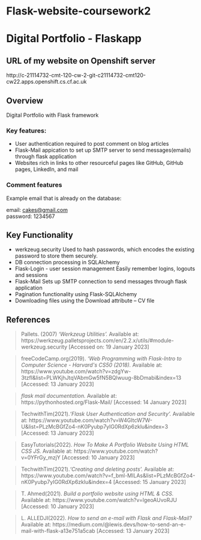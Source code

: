 # Flask-website-coursework2
<h1>Digital Portfolio - Flaskapp</h1>


<h2>URL of my website on Openshift server</h2>
http://c-21114732-cmt-120-cw-2-git-c21114732-cmt120-cw22.apps.openshift.cs.cf.ac.uk

<h2>Overview</h2>
Digital Portfolio with Flask framework

<h3>Key features:</h3>
<ul>
<li>User authentication required to post comment on blog articles</li>
<li>Flask-Mail appication to set up SMTP server to send messages(emails) through flask application</li>
<li>Websites rich in links to other resourceful pages like GitHub, GitHub pages, LinkedIn, and mail</li>
</ul>

<h3>Comment features</h3>
Example email that is already on the database:

email: cakes@gmail.com <br>
password: 1234567


<h2>Key Functionality</h2>
<ul>
<li>werkzeug.security
Used to hash passwords, which encodes the existing password to store them securely. </li>

<li>DB connection processing in SQLAlchemy</li>

<li>Flask-Login - user session management
Easily remember logins, logouts and sessions</li>

<li>Flask-Mail
Sets up SMTP connection to send messages through flask application</li>

<li>Pagination functionality using Flask-SQLAlchemy</li>

<li>Downloading files using the Download attribute – CV file</li>
</ul>

<h2>References</h2>
<blockquote>Pallets. (2007)<i> ‘Werkzeug Utilities’. </i>Available at: https://werkzeug.palletsprojects.com/en/2.2.x/utils/#module-werkzeug.security [Accessed on: 19 January 2023]</blockquote>

<blockquote>freeCodeCamp.org(2019). <i>‘Web Programming with Flask-Intro to Computer Science - Harvard's CS50 (2018).</i> Available at: https://www.youtube.com/watch?v=zdgYw-3tzfI&list=PLWKjhJtqVAbmGw5fN5BQlwuug-8bDmabi&index=13 [Accessed: 13 January 2023]</blockquote>

<blockquote><i>flask mail documentation. </i>Available at: https://pythonhosted.org/Flask-Mail/ [Accessed: 14 January 2023]</blockquote>

<blockquote>TechwithTim(2021).<i>‘Flask User Authentication and Security’.</i> Available at: https://www.youtube.com/watch?v=W4GItcW7W-U&list=PLzMcBGfZo4-nK0Pyubp7yIG0RdXp6zklu&index=3 [Accessed: 13 January 2023]</blockquote>

<blockquote> EasyTutorials(2022). <i>How To Make A Portfolio Website Using HTML CSS JS.</i> Available at: https://www.youtube.com/watch?v=0YFrGy_mzjY [Accessed: 10 January 2023] </blockquote>

<blockquote>TechwithTim(2021).<i>‘Creating and deleting posts’.</i> Available at: https://www.youtube.com/watch?v=f_bml-MILAs&list=PLzMcBGfZo4-nK0Pyubp7yIG0RdXp6zklu&index=4 [Accessed: 15 January 2023]</blockquote>

<blockquote> T. Ahmed(2021).<i> Build a portfolio website using HTML & CSS.</i> Available at: https://www.youtube.com/watch?v=lgeoAUvoRJU [Accessed: 10 January 2023]</blockquote>

<blockquote> L. ALLEDJI(2022).<i> How to send an e-mail with Flask and Flask-Mail?</i> Available at: https://medium.com/@lewis.devs/how-to-send-an-e-mail-with-flask-a13e751a5cab  [Accessed: 13 January 2023]</blockquote>
